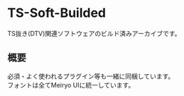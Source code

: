 # TS-Soft-Builded
TS抜き(DTV)関連ソフトウェアのビルド済みアーカイブです。

## 概要
必須・よく使われるプラグイン等も一緒に同梱しています。  
フォントは全てMeiryo UIに統一しています。  
